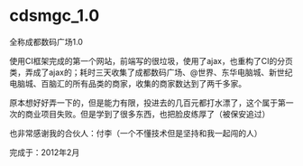 cdsmgc_1.0
==========

全称成都数码广场1.0

使用CI框架完成的第一个网站，前端写的很垃圾，使用了ajax，也重构了CI的分页类，弄成了ajax的；耗时三天收集了成都数码广场、@世界、东华电脑城、新世纪电脑城、百脑汇的所有品类的商家，收集的商家数达到了两千多家。

原本想好好弄一下的，但是能力有限，投进去的几百元都打水漂了，这个属于第一次的商业项目失败。但是学到了很多东西，也把脸皮练厚了（被保安追过）

也非常感谢我的合伙人：付李（一个不懂技术但是坚持和我一起闯的人）

完成于：2012年2月
